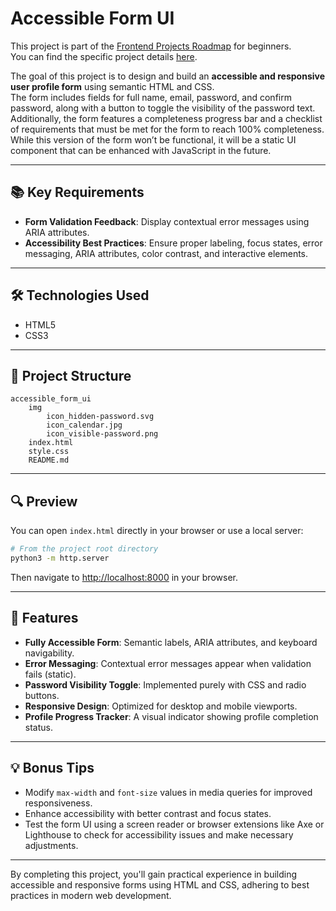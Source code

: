 # Accessible Form UI

This project is part of the [Frontend Projects Roadmap](https://roadmap.sh/frontend/projects) for beginners.  
You can find the specific project details [here](https://roadmap.sh/projects/accessible-form-ui).

The goal of this project is to design and build an **accessible and responsive user profile form** using semantic HTML and CSS.  
The form includes fields for full name, email, password, and confirm password, along with a button to toggle the visibility of the password text.  
Additionally, the form features a completeness progress bar and a checklist of requirements that must be met for the form to reach 100% completeness.  
While this version of the form won’t be functional, it will be a static UI component that can be enhanced with JavaScript in the future.

---

## 📚 Key Requirements

- **Form Validation Feedback**: Display contextual error messages using ARIA attributes.
- **Accessibility Best Practices**: Ensure proper labeling, focus states, error messaging, ARIA attributes, color contrast, and interactive elements.

---

## 🛠️ Technologies Used

- HTML5
- CSS3 

---

## 📁 Project Structure
<!-- START PROJECT STRUCTURE -->
```
accessible_form_ui
	img
		icon_hidden-password.svg
		icon_calendar.jpg
		icon_visible-password.png
	index.html
	style.css
	README.md

```
<!-- END PROJECT STRUCTURE -->
---

## 🔍 Preview

You can open `index.html` directly in your browser or use a local server:

```bash
# From the project root directory
python3 -m http.server
```

Then navigate to [http://localhost:8000](http://localhost:8000) in your browser.

---

## 🚀 Features

- **Fully Accessible Form**: Semantic labels, ARIA attributes, and keyboard navigability.
- **Error Messaging**: Contextual error messages appear when validation fails (static).
- **Password Visibility Toggle**: Implemented purely with CSS and radio buttons.
- **Responsive Design**: Optimized for desktop and mobile viewports.
- **Profile Progress Tracker**: A visual indicator showing profile completion status.

---

## 💡 Bonus Tips

- Modify `max-width` and `font-size` values in media queries for improved responsiveness.
- Enhance accessibility with better contrast and focus states.
- Test the form UI using a screen reader or browser extensions like Axe or Lighthouse to check for accessibility issues and make necessary adjustments.

---

By completing this project, you'll gain practical experience in building accessible and responsive forms using HTML and CSS, adhering to best practices in modern web development.
